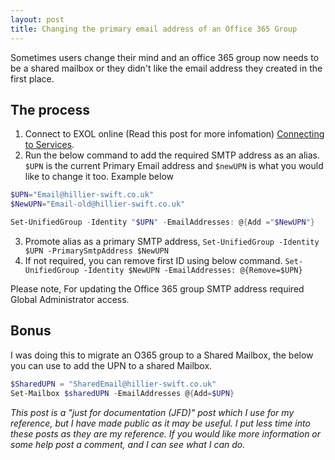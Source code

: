 ```yaml
---
layout: post
title: Changing the primary email address of an Office 365 Group
---
```


Sometimes users change their mind and an office 365 group now needs to be a shared mailbox or they didn't like the email address they created in the first place.

## The process

1. Connect to EXOL online (Read this post for more infomation) [Connecting to Services](https://hillier-swift.co.uk/connecting-to-services/).
2. Run the below command to add the required SMTP address as an alias. `$UPN` is the current Primary Email address and `$newUPN` is what you would like to change it too. Example below

```powershell
$UPN="Email@hillier-swift.co.uk"
$NewUPN="Email-old@hillier-swift.co.uk"

Set-UnifiedGroup -Identity "$UPN" -EmailAddresses: @{Add ="$NewUPN"}
```

3. Promote alias as a primary SMTP address,
`Set-UnifiedGroup -Identity $UPN -PrimarySmtpAddress $NewUPN`
4. If not required, you can remove first ID using below command.
`Set-UnifiedGroup -Identity $NewUPN -EmailAddresses: @{Remove=$UPN}`

Please note, For updating the Office 365 group SMTP address required Global Administrator access.

## Bonus

I was doing this to migrate an O365 group to a Shared Mailbox, the below you can use to add the UPN to a shared Mailbox.

```powershell
$SharedUPN = "SharedEmail@hillier-swift.co.uk"
Set-Mailbox $sharedUPN -EmailAddresses @{Add=$UPN}
```

*This post is a "just for documentation (JFD)" post which I use for my reference, but I have made public as it may be useful. I put less time into these posts as they are my reference. If you would like more information or some help post a comment, and I can see what I can do.*
